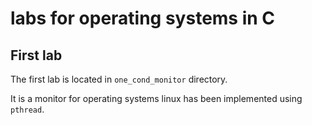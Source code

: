 # labs for operating systems in C

## First lab

The first lab is located in `one_cond_monitor` directory.

It is a monitor for operating systems linux has been implemented using `pthread`.
